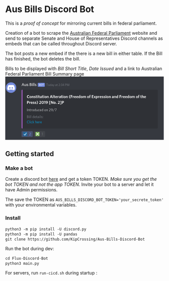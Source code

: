 # Aus Bills Discord Bot

This is a _proof of concept_ for mirroring current bills in federal parliament.

Creation of a bot to scrape the [Australian Federal Parliament](https://www.aph.gov.au/Parliamentary_Business/Bills_Legislation/Bills_Lists/Details_page?blsId=legislation%2fbillslst%2fbillslst_c203aa1c-1876-41a8-bc76-1de328bdb726) website and send to separate Senate and House of Representatives Discord channels as embeds that can be called throughout Discord server.

The bot posts a new embed if the there is a new bill in either table. If the Bill has finished, the bot deletes the bill.

Bills to be displayed with _Bill Short Title_, _Date Issued_ and a link to Australian Federal Parliament Bill Summary page ![Bill Example](/images/Aus_Bills_example.png)

## Getting started

### Make a bot

Create a discord bot [here](https://discordapp.com/developers/applications/) and get a token TOKEN. _Make sure you get the bot TOKEN and not the app TOKEN_. Invite your bot to a server and let it have Admin permissions.

The save the TOKEN as `AUS_BILLS_DISCORD_BOT_TOKEN='your_secrete_token'` with your environmental variables.

### Install

```
python3 -m pip install -U discord.py
python3 -m pip install -U pandas
git clone https://github.com/KipCrossing/Aus-Bills-Discord-Bot
```

Run the bot during dev:

```
cd Flux-Discord-Bot
python3 main.py
```

For servers, run `run-cicd.sh` during startup :
